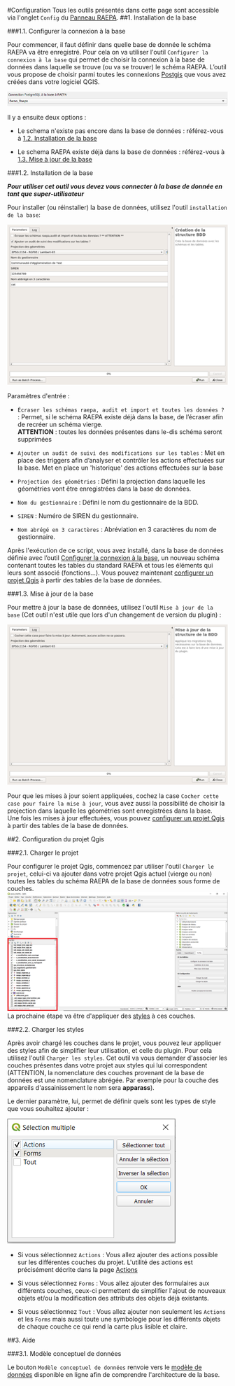 #Configuration
Tous les outils présentés dans cette page sont accessible via l'onglet `Config` du [Panneau RAEPA](../Panel/).
##1. Installation de la base

###1.1. Configurer la connexion à la base

Pour commencer, il faut définir dans quelle base de donnée le schéma RAEPA va être enregistré. Pour cela on va utiliser l'outil `Configurer la connexion à la base` qui permet de choisir
la connexion à la base de données dans laquelle se trouve (ou va se trouver) le schéma RAEPA. L’outil vous propose de choisir parmi toutes les connexions [Postgis](https://docs.qgis.org/latest/fr/docs/training_manual/databases/db_browser.html) que vous avez créées dans votre logiciel QGIS.

![Configuration Connexion](../media/Config_conn.png)

Il y a ensuite deux options : 

- Le schema n'existe pas encore dans la base de données : référez-vous à [1.2. Installation de la base](#12-installation-de-la-base) 

- Le schema RAEPA existe déjà dans la base de données : référez-vous à [1.3. Mise à jour de la base](#13-mise-a-jour-de-la-base)

###1.2. Installation de la base

_**Pour utiliser cet outil vous devez vous connecter à la base de donnée en tant que super-utilisateur**_

Pour installer (ou réinstaller) la base de données, utilisez l'outil `installation de la base`:

![Installation de la Base](../processing/raepa-create_database_structure.png)

Paramètres d'entrée : 

- `Écraser les schémas raepa, audit et import et toutes les données ?` : Permet, si le schéma RAEPA existe déjà dans la base, de l’écraser afin de recréer un schéma vierge. <br/>
**ATTENTION** : toutes les données présentes dans le-dis schéma seront supprimées 

- `Ajouter un audit de suivi des modifications sur les tables` : Met en place des triggers afin d’analyser et contrôler les actions effectuées sur la base. Met en place un 'historique' des actions effectuées sur la base

- `Projection des géométries` : Défini la projection dans laquelle les géométries vont être enregistrées dans la base de données. 

- `Nom du gestionnaire` : Défini le nom du gestionnaire de la BDD. 

- `SIREN` : Numéro de SIREN du gestionnaire. 

- `Nom abrégé en 3 caractères` : Abréviation en 3 caractères du nom de gestionnaire. 

Après l'exécution de ce script, vous avez installé, dans la base de données définie avec l’outil [Configurer la connexion à la base](#configurer-la-connexion-a-la-base), 
un nouveau schéma contenant toutes les tables du standard RAEPA et tous les éléments qui leurs sont associé (fonctions…).
Vous pouvez maintenant [configurer un projet Qgis](#2-configuration-du-projet-qgis) à partir des tables de la base de données.


###1.3. Mise à jour de la base

Pour mettre à jour la base de données, utilisez l'outil `Mise à jour de la base`
(Cet outil n'est utile que lors d'un changement de version du plugin) :

![Installation de la Base](../processing/raepa-upgrade_database_structure.png)

Pour que les mises à jour soient appliquées, cochez la case `Cocher cette case pour faire la mise à jour`, vous avez aussi la possibilité 
de choisir la projection dans laquelle les géométries sont enregistrées dans la base. <br/>
Une fois les mises à jour effectuées, vous pouvez [configurer un projet Qgis](#2-configuration-du-projet-qgis) à partir des tables de la base de données.


##2. Configuration du projet Qgis

###2.1. Charger le projet

Pour configurer le projet Qgis, commencez par utiliser l'outil `Charger le projet`, celui-ci va ajouter dans votre projet Qgis actuel (vierge ou non) 
toutes les tables du schéma RAEPA de la base de données sous forme de couches. 
![project loaded](../media/Load_projet.png)
La prochaine étape va être d'appliquer des [styles](#22-charger-les-styles) à ces couches.

###2.2. Charger les styles

Après avoir chargé les couches dans le projet, vous pouvez leur appliquer des styles afin de simplifier leur utilisation, et celle du plugin. 
Pour cela utilisez l'outil `Charger les styles`.
Cet outil va vous demander d'associer les couches présentes dans votre projet aux styles qui lui correspondent 
(ATTENTION, la nomenclature des couches provenant de la base de données est une nomenclature abrégée. Par exemple pour la couche des appareils d'assainissement
le nom sera __apparass__).

Le dernier paramètre, lui, permet de définir quels sont les types de style que vous souhaitez ajouter :

![Charger les styles](../media/Load_style.png)

- Si vous sélectionnez `Actions` : Vous allez ajouter des actions possible sur les différentes couches du projet. L'utilité des actions
est précisément décrite dans la page [Actions](../Actions/)

- Si vous sélectionnez `Forms` : Vous allez ajouter des formulaires aux différents couches, ceux-ci permettent de simplifier l'ajout de 
nouveaux objets et/ou la modification des attributs des objets déjà existants. 

- Si vous sélectionnez `Tout` : Vous allez ajouter non seulement les `Actions` et les `Forms` mais aussi toute une symbologie pour les
différents objets de chaque couche ce qui rend la carte plus lisible et claire.

##3. Aide

###3.1. Modèle conceptuel de données


Le bouton `Modèle conceptuel de données` renvoie vers le [modèle de données](https://3liz.github.io/qgis-raepa-plugin/database) disponible en ligne afin de comprendre l'architecture de la base. 